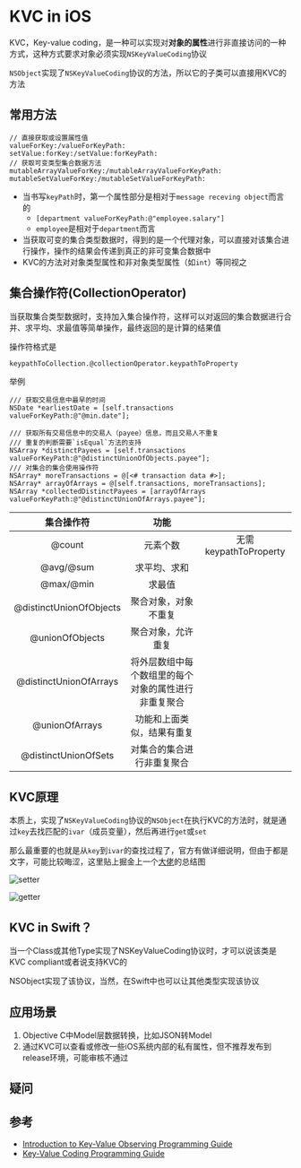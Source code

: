 # KVC in iOS

KVC，Key-value coding，是一种可以实现对**对象的属性**进行非直接访问的一种方式，这种方式要求对象必须实现`NSKeyValueCoding`协议

`NSObject`实现了`NSKeyValueCoding`协议的方法，所以它的子类可以直接用KVC的方法
## 常用方法
```
// 直接获取或设置属性值
valueForKey:/valueForKeyPath:
setValue:forKey:/setValue:forKeyPath:
// 获取可变类型集合数据方法
mutableArrayValueForKey:/mutableArrayValueForKeyPath:
mutableSetValueForKey:/mutableSetValueForKeyPath:
```
- 当书写`keyPath`时，第一个属性部分是相对于`message receving object`而言的
	- `[department valueForKeyPath:@"employee.salary"]`
	- `employee`是相对于`department`而言
- 当获取可变的集合类型数据时，得到的是一个代理对象，可以直接对该集合进行操作，操作的结果会传递到真正的非可变集合数据中
- KVC的方法对对象类型属性和非对象类型属性（如`int`）等同视之

## 集合操作符(CollectionOperator)

当获取集合类型数据时，支持加入集合操作符，这样可以对返回的集合数据进行合并、求平均、求最值等简单操作，最终返回的是计算的结果值

操作符格式是

`keypathToCollection.@collectionOperator.keypathToProperty`

举例

```
/// 获取交易信息中最早的时间
NSDate *earliestDate = [self.transactions valueForKeyPath:@"@min.date"];

/// 获取所有交易信息中的交易人（payee）信息，而且交易人不重复
/// 重复的判断需要`isEqual`方法的支持
NSArray *distinctPayees = [self.transactions valueForKeyPath:@"@distinctUnionOfObjects.payee"];
/// 对集合的集合使用操作符
NSArray* moreTransactions = @[<# transaction data #>];
NSArray* arrayOfArrays = @[self.transactions, moreTransactions];
NSArray *collectedDistinctPayees = [arrayOfArrays valueForKeyPath:@"@distinctUnionOfArrays.payee"];
```

|集合操作符|功能||
|:-:|:-:|:-:|
|@count|元素个数|无需keypathToProperty|
|@avg/@sum|求平均、求和||
|@max/@min|求最值||
|@distinctUnionOfObjects|聚合对象，对象不重复||
|@unionOfObjects|聚合对象，允许重复||
|@distinctUnionOfArrays|将外层数组中每个数组里的每个对象的属性进行非重复聚合||
|@unionOfArrays|功能和上面类似，结果有重复||
|@distinctUnionOfSets|对集合的集合进行非重复聚合|

## KVC原理

本质上，实现了`NSKeyValueCoding`协议的`NSObject`在执行KVC的方法时，就是通过`key`去找匹配的`ivar`（成员变量），然后再进行`get`或`set`

那么最重要的也就是从`key`到`ivar`的查找过程了，官方有做详细说明，但由于都是文字，可能比较晦涩，这里贴上掘金上一个[大佬](https://juejin.im/post/5e5e06ba51882549063a9011)的总结图

![setter](https://github.com/songgeb/I-Love-iOS/blob/master/Images/kvc_setter.png?raw=true)

![getter](https://github.com/songgeb/I-Love-iOS/blob/master/Images/kvc_getter.png?raw=true)

## KVC in Swift？

当一个Class或其他Type实现了NSKeyValueCoding协议时，才可以说该类是KVC compliant或者说支持KVC的

NSObject实现了该协议，当然，在Swift中也可以让其他类型实现该协议

## 应用场景
1. Objective C中Model层数据转换，比如JSON转Model
2. 通过KVC可以查看或修改一些iOS系统内部的私有属性，但不推荐发布到release环境，可能审核不通过

## 疑问

## 参考
- [Introduction to Key-Value Observing Programming Guide
](https://developer.apple.com/library/archive/documentation/Cocoa/Conceptual/KeyValueObserving/KeyValueObserving.html)
- [Key-Value Coding Programming Guide](https://developer.apple.com/library/archive/documentation/Cocoa/Conceptual/KeyValueCoding/index.html)